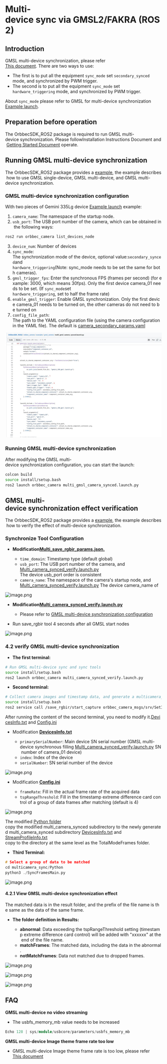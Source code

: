 # Multi-device sync via GMSL2/FAKRA (ROS2)

## Introduction

GMSL multi-device synchronization, please refer [This document](https://www.orbbec.com/docs/gemini-335lg-hardware-synchronization/). There are two ways to use:

* The first is to put all the equipment `sync_mode` set `secondary_synced` mode, and synchronized by PWM trigger.
* The second is to put all the equipment `sync_mode` set `hardware_triggering` mode, and synchronized by PWM trigger.

About `sync_mode` please refer to GMSL for multi-device synchronization [Example launch](https://github.com/orbbec/OrbbecSDK_ROS2/blob/v2-main/orbbec_camera/examples/gmsl_camera/multi_gmsl_camera_synced.launch.py).

## Preparation before operation

The OrbbecSDK_ROS2 package is required to run GMSL multi-device synchronization. Please followInstallation Instructions Document and [Getting Started Document](https://github.com/orbbec/OrbbecSDK_ROS2/tree/v2-main?tab=readme-ov-file#getting-start) operate.

## Running GMSL multi-device synchronization

The OrbbecSDK_ROS2 package provides a [example](https://github.com/orbbec/OrbbecSDK_ROS2/tree/v2-main/orbbec_camera/examples/gmsl_camera), the example describes how to use GMSL single-device, GMSL multi-device, and GMSL multi-device synchronization.

### GMSL multi-device synchronization configuration

With two pieces of Gemini 335Lg device [Example launch](https://github.com/orbbec/OrbbecSDK_ROS2/blob/v2-main/orbbec_camera/examples/gmsl_camera/multi_gmsl_camera_synced.launch.py) example:

1. `camera_name`: The namespace of the startup node.
2. `usb_port`: The USB port number of the camera, which can be obtained in the following ways:

```bash
ros2 run orbbec_camera list_devices_node
```

3. `device_num`: Number of devices
4. `sync_mode`: The synchronization mode of the device, optional value:`secondary_synced`and `hardware_triggering`(Note: sync\_mode needs to be set the same for both cameras).
5. `gmsl_trigger_fps`: Enter the synchronous FPS (frames per second) (for example: 3000, which means 30fps). Only the first device camera\_01 needs to be set. (If `sync_mode`set `hardware_triggering`, set to half the frame rate)
6. `enable_gmsl_trigger`: Enable GMSL synchronization. Only the first device camera\_01 needs to be turned on, the other cameras do not need to be turned on
7. `config_file_path`: The path to the YAML configuration file (using the camera configuration in the YAML file). The default is [camera\_secondary\_params.yaml](https://github.com/orbbec/OrbbecSDK_ROS2/blob/v2-main/orbbec_camera/config/camera_secondary_params.yaml)

![image.png](images/image1.png)

### Running GMSL multi-device synchronization

After modifying the GMSL multi-device synchronization configuration, you can start the launch:

```bash
colcon build
source install/setup.bash
ros2 launch orbbec_camera multi_gmsl_camera_synced.launch.py
```

## GMSL multi-device synchronization effect verification

The OrbbecSDK\_ROS2 package provides a [example](https://github.com/orbbec/OrbbecSDK_ROS2/tree/v2-main/orbbec_camera/examples/multi_camera_synced_verification_tool), the example describes how to verify the effect of multi-device synchronization.

### Synchronize Tool Configuration

* **Modification**[**Multi\_save\_rgbir\_params.json.**](https://github.com/orbbec/OrbbecSDK_ROS2/blob/v2-main/orbbec_camera/config/tools/multisavergbir/multi_save_rgbir_params.json)

  * `time_domain`: Timestamp type (default global)
  * `usb_port`: The USB port number of the camera, and [Multi\_camera\_synced\_verify.launch.py](https://github.com/orbbec/OrbbecSDK_ROS2/blob/v2-main/orbbec_camera/examples/multi_camera_synced_verification_tool/multi_camera_synced_verify.launch.py) The device usb\_port order is consistent
  * `camera_name`: The namespace of the camera's startup node, and [Multi\_camera\_synced\_verify.launch.py](https://github.com/orbbec/OrbbecSDK_ROS2/blob/v2-main/orbbec_camera/examples/multi_camera_synced_verification_tool/multi_camera_synced_verify.launch.py) The device camera\_name of

![image.png](https://alidocs.oss-cn-zhangjiakou.aliyuncs.com/res/4jKqm0bNDEm4vnw1/img/32749d8e-598c-46eb-b527-b19ea2177b9c.png)

* **Modification**[**Multi\_camera\_synced\_verify.launch.py**](https://github.com/orbbec/OrbbecSDK_ROS2/blob/v2-main/orbbec_camera/examples/multi_camera_synced_verification_tool/multi_camera_synced_verify.launch.py)

  * Please refer to [GMSL multi-device synchronization configuration](##gmsl-multi-device-synchronization-configuration)
* Run save_rgbir tool 4 seconds after all GMSL start nodes

![image.png](https://alidocs.oss-cn-zhangjiakou.aliyuncs.com/res/4jKqm0bNDEm4vnw1/img/2f88f4db-571b-4add-a245-fd3b951fe244.png)

### 4.2 verify GMSL multi-device synchronization

* **The first terminal:**

```bash
# Run GMSL multi-device sync and sync tools
source install/setup.bash
ros2 launch orbbec_camera multi_camera_synced_verify.launch.py
```

* **Second terminal:**

```bash
# Collect camera images and timestamp data, and generate a multicamera_sync directory in the current directory.
source install/setup.bash
ros2 service call /save_rgbir/start_capture orbbec_camera_msgs/srv/SetInt32 '{data: 100}'
```

After running the content of the second terminal, you need to modify it.[DevicesInfo.txt](https://github.com/orbbec/OrbbecSDK_ROS2/blob/v2-main/orbbec_camera/examples/multi_camera_synced_verification_tool/multicamera_sync/output/20250218102900/DevicesInfo.txt) and [Config.ini](https://github.com/orbbec/OrbbecSDK_ROS2/blob/v2-main/orbbec_camera/examples/multi_camera_synced_verification_tool/multicamera_sync/Python/Config.ini)

* Modification [**DevicesInfo.txt**](https://github.com/orbbec/OrbbecSDK_ROS2/blob/v2-main/orbbec_camera/examples/multi_camera_synced_verification_tool/multicamera_sync/output/20250218102900/DevicesInfo.txt)

  * `primarySerialNumber`: Main device SN serial number (GMSL multi-device synchronous filling [Multi\_camera\_synced\_verify.launch.py](https://github.com/orbbec/OrbbecSDK_ROS2/blob/v2-main/orbbec_camera/examples/multi_camera_synced_verification_tool/multi_camera_synced_verify.launch.py) SN number of camera\_01 device)
  * `index`: Index of the device
  * `serialNumber`: SN serial number of the device

![image.png](https://alidocs.oss-cn-zhangjiakou.aliyuncs.com/res/4jKqm0bNDEm4vnw1/img/1c8ff145-6063-4c17-8b09-26d724bd3201.png)

* Modification [**Config.ini**](https://github.com/orbbec/OrbbecSDK_ROS2/blob/v2-main/orbbec_camera/examples/multi_camera_synced_verification_tool/multicamera_sync/Python/Config.ini)

  * `frameRate`: Fill in the actual frame rate of the acquired data
  * `tspRangeThreshold`: Fill in the timestamp extreme difference card control of a group of data frames after matching (default is 4)

![image.png](https://alidocs.oss-cn-zhangjiakou.aliyuncs.com/res/4jKqm0bNDEm4vnw1/img/d0f7bb97-5a83-4e79-997f-459a7c53409d.png)

The modified [Python folder](https://github.com/orbbec/OrbbecSDK_ROS2/tree/v2-main/orbbec_camera/examples/multi_camera_synced_verification_tool/multicamera_sync/Python) copy the modified multi\_camera\_synced subdirectory to the newly generated multi\_camera\_synced subdirectory [DevicesInfo.txt](https://github.com/orbbec/OrbbecSDK_ROS2/blob/v2-main/orbbec_camera/examples/multi_camera_synced_verification_tool/multicamera_sync/output/20250218102900/DevicesInfo.txt) and [StreamProfileInfo.txt](https://github.com/orbbec/OrbbecSDK_ROS2/blob/v2-main/orbbec_camera/examples/multi_camera_synced_verification_tool/multicamera_sync/output/20250218102900/StreamProfileInfo.txt) copy to the directory at the same level as the TotalModeFrames folder.

* **Third Terminal:**

```c++
# Select a group of data to be matched
cd multicamera_sync/Python
python3 ./SyncFramesMain.py
```

![image.png](https://alidocs.oss-cn-zhangjiakou.aliyuncs.com/res/4jKqm0bNDEm4vnw1/img/6508522c-3fc7-4850-aada-13d9411a69c2.png)

#### 4.2.1 View GMSL multi-device synchronization effect

The matched data is in the result folder, and the prefix of the file name is the same as the data of the same frame.

* **The folder definition in Results:**

  * **abnormal**: Data exceeding the tspRangeThreshold setting (timestamp extreme difference card control) will be added with "xxxxxx" at the end of the file name.
  * **matchFrames**: The matched data, including the data in the abnormal.
  * **notMatchFrames**: Data not matched due to dropped frames.

![image.png](https://alidocs.oss-cn-zhangjiakou.aliyuncs.com/res/3BMqYybv9D8z8qwZ/img/b173b443-78bb-4beb-8708-19f829f5c7cd.png)

![image.png](https://alidocs.oss-cn-zhangjiakou.aliyuncs.com/res/3BMqYybv9D8z8qwZ/img/8525a579-0c34-4b2f-82f5-111266907fff.png)

![image.png](https://alidocs.oss-cn-zhangjiakou.aliyuncs.com/res/3BMqYybv9D8z8qwZ/img/b445b37f-94b7-4638-bafb-edfb3605b434.png)

## FAQ

**GMSL multi-device no video streaming**

* The usbfs_memory_mb value needs to be increased

```c++
Echo 128 | sys/module/usbcore/parameters/usbfs_memory_mb
```

**GMSL multi-device Image theme frame rate too low**

* GMSL multi-device Image theme frame rate is too low, please refer [This document](https://github.com/orbbec/OrbbecSDK_ROS2/blob/v2-main/docs/fastdds_tuning.md)
